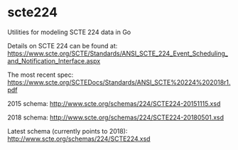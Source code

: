 # scte224

Utilities for modeling SCTE 224 data in Go

Details on SCTE 224 can be found at: https://www.scte.org/SCTE/Standards/ANSI_SCTE_224_Event_Scheduling_and_Notification_Interface.aspx

The most recent spec: https://www.scte.org/SCTEDocs/Standards/ANSI_SCTE%20224%202018r1.pdf

2015 schema: http://www.scte.org/schemas/224/SCTE224-20151115.xsd

2018 schema: http://www.scte.org/schemas/224/SCTE224-20180501.xsd

Latest schema (currently points to 2018): http://www.scte.org/schemas/224/SCTE224.xsd
